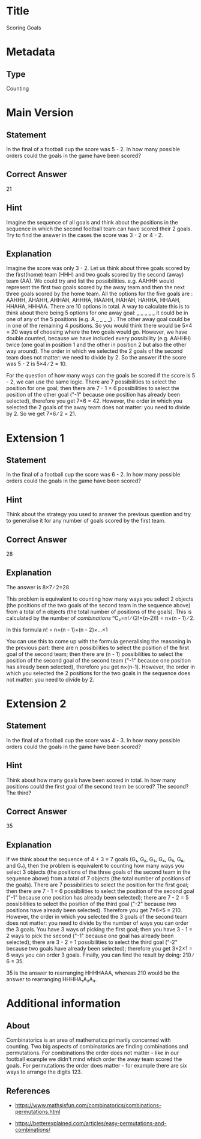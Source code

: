 # Title

Scoring Goals

# Metadata

## Type

Counting 

# Main Version

## Statement

In the final of a football cup the score was 5 - 2. In how many possible orders could the goals in the game have been scored?

## Correct Answer

21

## Hint

Imagine the sequence of all goals and think about the positions in the sequence in which the second football team can have scored their 2 goals. Try to find the answer in the cases the score was 3 - 2 or 4 - 2.

## Explanation

Imagine the score was only 3 - 2. Let us think about three goals scored by the first(home) team (HHH) and two goals scored by the second (away) team (AA). We could try and list the possibilities. e.g. AAHHH would represent the first two goals scored by the away team and then the next three goals scored by the home team. All the options for the five goals are : AAHHH, AHAHH, AHHAH, AHHHA, HAAHH, HAHAH, HAHHA, HHAAH, HHAHA, HHHAA. There are 10 options in total. A way to calculate this is to think about there being 5 options for one away goal: _ _ _ _ _ it could be in one of any of the 5 positions (e.g. A _ _ _ _) . The other away goal could be in one of the remaining 4 positions. So you would think there would be 5×4 = 20 ways of choosing where the two goals would go.   However, we have double counted, because we have included every possibility (e.g. AAHHH) twice (one goal in position 1 and the other in position 2 but also the other way around). The order in which we selected the 2 goals of the second team does not matter: we need to divide by 2. So the answer if the score was 5 - 2 is 5×4 ∕ 2 = 10. 

For the question of how many ways can the goals be scored if the score is 5 - 2, we can use the same logic. There are 7 possibilities to select the position for one goal; then there are 7 - 1 = 6 possibilities to select the position of the other goal ("-1" because one position has already been selected), therefore you get 7×6 = 42. However, the order in which you selected the 2 goals of the away team does not matter: you need to divide by 2. So we get 7×6 ∕ 2 = 21.

# Extension 1

## Statement

In the final of a football cup the score was 6 - 2. In how many possible orders could the goals in the game have been scored? 

## Hint

Think about the strategy you used to answer the previous question and try to generalise it for any number of goals scored by the first team. 

## Correct Answer

28

## Explanation

The answer is 8×7 ∕ 2=28

This problem is equivalent to counting how many ways you select 2 objects (the positions of the two goals of the second team in the sequence above) from a total of n objects (the total number of positions of the goals). This is calculated by the number of *combinations* ⁿC₂=n! ∕ (2!×(n-2)!) = n×(n - 1) ∕ 2. 

In this formula n! = n×(n - 1)×(n - 2)×…×1

You can use this to come up with the formula generalising the reasoning in the previous part: there are n possibilities to select the position of the first goal of the second team; then there are (n - 1) possibilities to select the position of the second goal of the second team ("-1" because one position has already been selected), therefore you get n×(n-1). However, the order in which you selected the 2 positions for the two goals in the sequence does not matter: you need to divide by 2.

# Extension 2

## Statement

In the final of a football cup the score was 4 - 3. In how many possible orders could the goals in the game have been scored?

## Hint

Think about how many goals have been scored in total. In how many positions could the first goal of the second team be scored? The second? The third?

## Correct Answer

35

## Explanation

If we think about the sequence of 4 + 3 = 7 goals (G₁, G₂, G₃, G₄, G₅, G₆, and G₇), then the problem is equivalent to counting how many ways you select 3 objects (the positions of the three goals of the second team in the sequence above) from a total of 7 objects (the total number of positions of the goals). There are 7 possibilities to select the position for the first goal; then there are 7 - 1 = 6 possibilities to select the position of the second goal ("-1" because one position has already been selected); there are 7 - 2 = 5 possibilities to select the position of the third goal ("-2" because two positions have already been selected). Therefore you get 7×6×5 = 210. However, the order in which you selected the 3 goals of the second team does not matter: you need to divide by the number of ways you can order the 3 goals. You have 3 ways of picking the first goal; then you have 3 - 1 = 2 ways to pick the second ("-1" because one goal has already been selected); there are 3 - 2 = 1 possibilities to select the third goal ("-2" because two goals have already been selected); therefore you get 3×2×1 = 6 ways you can order 3 goals. Finally, you can find the result by doing: 210 ∕ 6 = 35.

35 is the answer to rearranging HHHHAAA, whereas 210 would be the answer to rearranging HHHHA₁A₂A₃.

# Additional information

## About

Combinatorics is an area of mathematics primarily concerned with counting. Two big aspects of combinatorics are finding combinations and permutations. For combinations the order does not matter - like in our football example we didn't mind which order the away team scored the goals. For permutations the order does matter - for example there are six ways to arrange the digits 123.

## References

* https://www.mathsisfun.com/combinatorics/combinations-permutations.html

* https://betterexplained.com/articles/easy-permutations-and-combinations/

